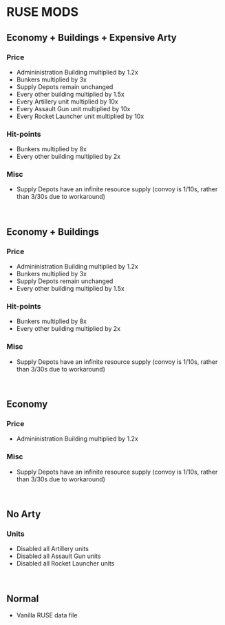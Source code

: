 # RUSE MODS

## Economy + Buildings + Expensive Arty

### Price

- Admininistration Building multiplied by 1.2x
- Bunkers multiplied by 3x
- Supply Depots remain unchanged
- Every other building multiplied by 1.5x
- Every Artillery unit multiplied by 10x
- Every Assault Gun unit multiplied by 10x
- Every Rocket Launcher unit multiplied by 10x

### Hit-points

- Bunkers multiplied by 8x
- Every other building multiplied by 2x

### Misc

- Supply Depots have an infinite resource supply (convoy is 1/10s, rather than 3/30s due to workaround)

<br>

## Economy + Buildings

### Price

- Admininistration Building multiplied by 1.2x
- Bunkers multiplied by 3x
- Supply Depots remain unchanged
- Every other building multiplied by 1.5x

### Hit-points

- Bunkers multiplied by 8x
- Every other building multiplied by 2x

### Misc

- Supply Depots have an infinite resource supply (convoy is 1/10s, rather than 3/30s due to workaround)

<br>

## Economy

### Price

- Admininistration Building multiplied by 1.2x

### Misc

- Supply Depots have an infinite resource supply (convoy is 1/10s, rather than 3/30s due to workaround)

<br>

## No Arty

### Units

- Disabled all Artillery units
- Disabled all Assault Gun units
- Disabled all Rocket Launcher units

<br>

## Normal

- Vanilla RUSE data file
